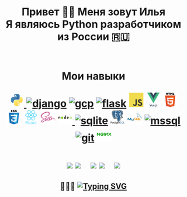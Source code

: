 <h1 id='test' align="center">Привет ✌🏻 Меня зовут Илья <br> Я являюсь Python разработчиком из России 🇷🇺 <br>
<br>

</h1>

<h1 align="center">Мои навыки
<br>

<a href="https://www.python.org" target="_blank" rel="noreferrer"><img src="https://raw.githubusercontent.com/devicons/devicon/master/icons/python/python-original.svg" alt="python" width="40" height="40"> </a> <a href="https://www.djangoproject.com/" target="_blank" rel="noreferrer"><img src="https://cdn.worldvectorlogo.com/logos/django.svg" alt="django" width="40" height="40"></a> <a href="https://cloud.google.com" target="_blank" rel="noreferrer"><img src="https://www.vectorlogo.zone/logos/google_cloud/google_cloud-icon.svg" alt="gcp" width="40" height="40"></a> <a href="https://flask.palletsprojects.com/" target="_blank" rel="noreferrer"><img src="https://www.vectorlogo.zone/logos/pocoo_flask/pocoo_flask-icon.svg" alt="flask" width="40" height="40"></a> <a href="https://developer.mozilla.org/en-US/docs/Web/JavaScript" target="_blank" rel="noreferrer"><img src="https://raw.githubusercontent.com/devicons/devicon/master/icons/javascript/javascript-original.svg" alt="javascript" width="40" height="40"></a> <a href="https://vuejs.org/" target="_blank" rel="noreferrer"><img src="https://raw.githubusercontent.com/devicons/devicon/master/icons/vuejs/vuejs-original-wordmark.svg" alt="vuejs" width="40" height="40"></a> <a href="https://www.w3.org/html/" target="_blank" rel="noreferrer"><img src="https://raw.githubusercontent.com/devicons/devicon/master/icons/html5/html5-original-wordmark.svg" alt="html5" width="40" height="40"></a> <a href="https://www.w3schools.com/css/" target="_blank" rel="noreferrer"><img src="https://raw.githubusercontent.com/devicons/devicon/master/icons/css3/css3-original-wordmark.svg" alt="css3" width="40" height="40"></a> <a href="https://reactjs.org/" target="_blank" rel="noreferrer"><img src="https://raw.githubusercontent.com/devicons/devicon/master/icons/react/react-original-wordmark.svg" alt="react" width="40" height="40"></a> <a href="https://sass-lang.com" target="_blank" rel="noreferrer"><img src="https://raw.githubusercontent.com/devicons/devicon/master/icons/sass/sass-original.svg" alt="sass" width="40" height="40"></a> <a href="https://nodejs.org" target="_blank" rel="noreferrer"> <img src="https://raw.githubusercontent.com/devicons/devicon/master/icons/nodejs/nodejs-original-wordmark.svg" alt="nodejs" width="40" height="40"/> </a> <a href="https://www.sqlite.org/" target="_blank" rel="noreferrer"><img src="https://www.vectorlogo.zone/logos/sqlite/sqlite-icon.svg" alt="sqlite" width="40" height="40"></a> <a href="https://www.postgresql.org" target="_blank" rel="noreferrer"><img src="https://raw.githubusercontent.com/devicons/devicon/master/icons/postgresql/postgresql-original-wordmark.svg" alt="postgresql" width="40" height="40"></a> <a href="https://www.mysql.com/" target="_blank" rel="noreferrer"><img src="https://raw.githubusercontent.com/devicons/devicon/master/icons/mysql/mysql-original-wordmark.svg" alt="mysql" width="40" height="40"></a> <a href="https://www.microsoft.com/en-us/sql-server" target="_blank" rel="noreferrer"><img src="https://www.svgrepo.com/show/303229/microsoft-sql-server-logo.svg" alt="mssql" width="40" height="40"></a> <a href="https://git-scm.com/" target="_blank" rel="noreferrer"><img src="https://www.vectorlogo.zone/logos/git-scm/git-scm-icon.svg" alt="git" width="40" height="40"></a> <a href="https://www.nginx.com" target="_blank" rel="noreferrer"><img src="https://raw.githubusercontent.com/devicons/devicon/master/icons/nginx/nginx-original.svg" alt="nginx" width="40" height="40"></a>
</h1>

<h1 align="center">

![](https://github-profile-summary-cards.vercel.app/api/cards/profile-details?username=Colobok2002&theme=solarized_dark)
![](https://github-profile-summary-cards.vercel.app/api/cards/most-commit-language?username=Colobok2002&theme=solarized_dark)&nbsp;&nbsp;&nbsp;&nbsp;![](https://github-profile-summary-cards.vercel.app/api/cards/repos-per-language?username=Colobok2002&theme=solarized_dark)
![](https://github-profile-summary-cards.vercel.app/api/cards/stats?username=Colobok2002&theme=solarized_dark)&nbsp;&nbsp;&nbsp; ![](https://github-profile-summary-cards.vercel.app/api/cards/productive-time?username=Colobok2002&theme=solarized_dark)
<br>
</h1>

<h2 align="center">🧐🧐🧐
<a href="https://www.linux.com/what-is-linux/"><img src="https://readme-typing-svg.herokuapp.com?font=Robots&duration=500&pause=100&color=00F70A&multiline=true&repeat=true&height=180&lines=0000010000101101+0000010001000010;0000010000111110+00100000+;0000010000111111+0000010000110000+;0000010001000001+0000010001000101+;0000010000110000+0000010000111011+;0000010000111010+0000010000110000;root%40root+%3A+~%24+help" alt="Typing SVG" /></a></h2>